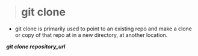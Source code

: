 > # git clone

- git clone is primarily used to point to an existing repo and make a clone or copy of that repo at in a new directory, at another location.

***git clone repository_url***
